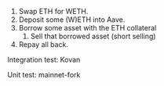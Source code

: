 1. Swap ETH for WETH.
2. Deposit some (W)ETH into Aave.
3. Borrow some asset with the ETH collateral
    1. Sell that borrowed asset (short selling)
4. Repay all back.

Integration test: Kovan

Unit test: mainnet-fork
